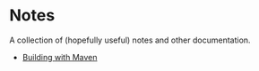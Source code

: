 Notes
=====

A collection of (hopefully useful) notes and other documentation.

* [Building with Maven](build-with-mvn.md)
